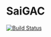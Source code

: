 # SaiGAC

[![Build Status](https://travis-ci.com/Rombique/SaiGAC.svg?branch=master)](https://travis-ci.com/Rombique/SaiGAC)
